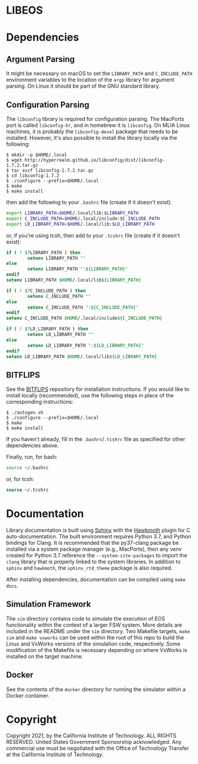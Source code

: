 LIBEOS
======

# Dependencies

## Argument Parsing

It might be necessary on macOS to set the `LIBRARY_PATH` and `C_INCLUDE_PATH`
environment variables to the location of the `argp` library for argument
parsing. On Linux it should be part of the GNU standard library.

## Configuration Parsing

The `libconfig` library is required for configuration parsing. The
MacPorts port is called `libconfig-hr`, and in homebrew it is
`libconfig`. On MLIA Linux machines, it is probably the
`libconfig-devel` package that needs to be installed. However, it's
also possible to install the library locally via the following:

```Console
$ mkdir -p $HOME/.local
$ wget http://hyperrealm.github.io/libconfig/dist/libconfig-1.7.2.tar.gz
$ tar xvzf libconfig-1.7.2.tar.gz
$ cd libconfig-1.7.2
$ ./configure --prefix=$HOME/.local
$ make
$ make install
```

then add the following to your `.bashrc` file (create if it doesn't exist):

```bash
export LIBRARY_PATH=$HOME/.local/lib:$LIBRARY_PATH
export C_INCLUDE_PATH=$HOME/.local/include:$C_INCLUDE_PATH
export LD_LIBRARY_PATH=$HOME/.local/lib:$LD_LIBRARY_PATH
```

or, if you're using tcsh, then add to your `.tcshrc` file (create if it doesn't exist):

```tcsh
if ( ! $?LIBRARY_PATH ) then
        setenv LIBRARY_PATH ""
else
        setenv LIBRARY_PATH ":${LIBRARY_PATH}"
endif
setenv LIBRARY_PATH $HOME/.local/lib${LIBRARY_PATH}

if ( ! $?C_INCLUDE_PATH ) then
        setenv C_INCLUDE_PATH ""
else
        setenv C_INCLUDE_PATH ":${C_INCLUDE_PATH}"
endif
setenv C_INCLUDE_PATH $HOME/.local/include${C_INCLUDE_PATH}

if ( ! $?LD_LIBRARY_PATH ) then
        setenv LD_LIBRARY_PATH ""
else
        setenv LD_LIBRARY_PATH ":${LD_LIBRARY_PATH}"
endif
setenv LD_LIBRARY_PATH $HOME/.local/lib${LD_LIBRARY_PATH}
```

## BITFLIPS

See the [BITFLIPS](https://github.com/JPLMLIA/bitflips) repository for
installation instructions. If you would like to install locally (recommended),
use the following steps in place of the corresponding instructions:

```Console
$ ./autogen.sh
$ ./configure --prefix=$HOME/.local
$ make
$ make install
```

If you haven't already, fill in the `.bashrc`/`.tcshrc` file as specified for other dependencies
above.

Finally, run, for bash:
```bash
source ~/.bashrc
```
or, for tcsh:
```tcsh
source ~/.tcshrc
```

# Documentation

Library documentation is built using [Sphinx](http://www.sphinx-doc.org) with
the [Hawkmoth](https://hawkmoth.readthedocs.io/) plugin for C
auto-documentation. The built environment requires Python 3.7, and Python
bindings for Clang. It is recommended that the py37-clang package be installed
via a system package manager (e.g., MacPorts), then any venv created for Python
3.7 reference the `--system-site-packages` to import the `clang` library that is
properly linked to the system libraries. In addition to `sphinx` and `hawkmoth`,
the `sphinx_rtd_theme` package is also required.

After installing dependencies, documentation can be compiled using `make docs`.

## Simulation Framework

The `sim` directory contains code to simulate the execution of EOS functionality
within the context of a larger FSW system. More details are included in the
README under the `sim` directory. Two Makefile targets, `make sim` and `make
vxworks` can be used within the root of this repo to build the Linux and VxWorks
versions of the simulation code, respectively. Some modification of the
Makefile is necessary depending on where VxWorks is installed on the target
machine.

## Docker

See the contents of the `docker` directory for running the simulator within a
Docker container.

# Copyright

Copyright 2021, by the California Institute of Technology. ALL RIGHTS RESERVED.
United States Government Sponsorship acknowledged. Any commercial use must be
negotiated with the Office of Technology Transfer at the California Institute
of Technology.
